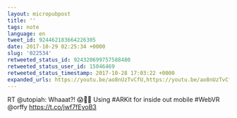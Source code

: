 ```yaml
---
layout: micropubpost
title: ''
tags: note
language: en
tweet_id: 924462183664226305
date: 2017-10-29 02:25:34 +0000
slug: '022534'
retweeted_status_id: 924320699757588480
retweeted_status_user_id: 15046469
retweeted_status_timestamp: 2017-10-28 17:03:22 +0000
expanded_urls: https://youtu.be/ao8nUzTvCfU,https://youtu.be/ao8nUzTvCfU
---
```

RT @utopiah: Whaaat?! 😱🙏💕 Using #ARKit for inside out mobile #WebVR @orffy https://t.co/jwf7fEyoB3
